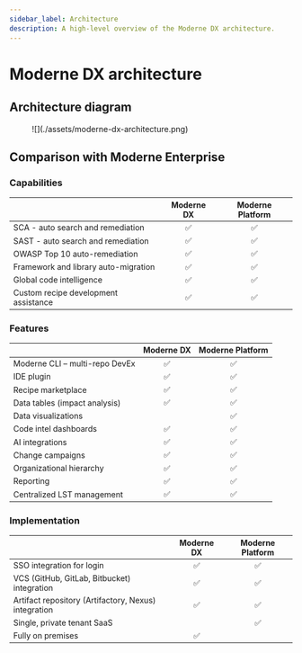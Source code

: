 ```yaml
---
sidebar_label: Architecture
description: A high-level overview of the Moderne DX architecture.
---
```


# Moderne DX architecture

## Architecture diagram

<figure>
  ![](./assets/moderne-dx-architecture.png)
  <figcaption></figcaption>
</figure>

## Comparison with Moderne Enterprise

### Capabilities

|                                      |      Moderne DX      | Moderne Platform  |
| ------------------------------------ | :------------------: | :-------------------------: |
| SCA - auto search and remediation    |  :white_check_mark:  |     :white_check_mark:      |
| SAST - auto search and remediation   |  :white_check_mark:  |     :white_check_mark:      |
| OWASP Top 10 auto-remediation        |  :white_check_mark:  |     :white_check_mark:      |
| Framework and library auto-migration |  :white_check_mark:  |     :white_check_mark:      |
| Global code intelligence             |  :white_check_mark:  |     :white_check_mark:      |
| Custom recipe development assistance |  :white_check_mark:  |     :white_check_mark:      |

### Features

|                                |      Moderne DX      | Moderne Platform  |
| ------------------------------ | :------------------: | :-------------------------: |
| Moderne CLI – multi-repo DevEx |  :white_check_mark:  |     :white_check_mark:      |
| IDE plugin                     |  :white_check_mark:  |     :white_check_mark:      |
| Recipe marketplace             |  :white_check_mark:  |     :white_check_mark:      |
| Data tables (impact analysis)  |  :white_check_mark:  |     :white_check_mark:      |
| Data visualizations            |                      |     :white_check_mark:      |
| Code intel dashboards          |  :white_check_mark:  |     :white_check_mark:      |
| AI integrations                |  :white_check_mark:  |     :white_check_mark:      |
| Change campaigns               |  :white_check_mark:  |     :white_check_mark:      |
| Organizational hierarchy       |  :white_check_mark:  |     :white_check_mark:      |
| Reporting                      |  :white_check_mark:  |     :white_check_mark:      |
| Centralized LST management     |  :white_check_mark:  |     :white_check_mark:      |

### Implementation

|                                                      |      Moderne DX      | Moderne Platform  |
| ---------------------------------------------------- | :------------------: | :-------------------------: |
| SSO integration for login                            |  :white_check_mark:  |     :white_check_mark:      |
| VCS (GitHub, GitLab, Bitbucket) integration          |  :white_check_mark:  |     :white_check_mark:      |
| Artifact repository (Artifactory, Nexus) integration |  :white_check_mark:  |     :white_check_mark:      |
| Single, private tenant SaaS                          |                      |     :white_check_mark:      |
| Fully on premises                                    |  :white_check_mark:  |                             |
